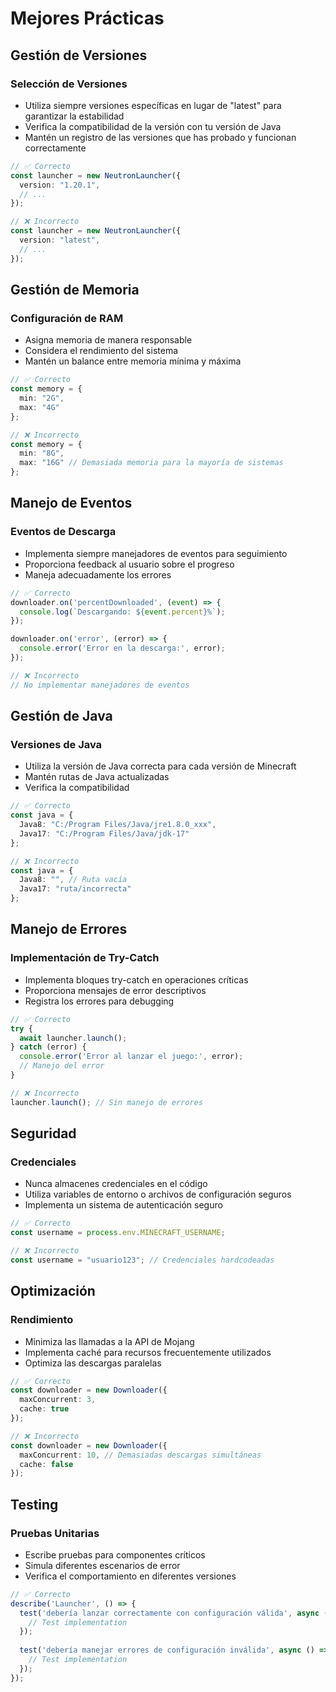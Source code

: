# Mejores Prácticas

## Gestión de Versiones

### Selección de Versiones
- Utiliza siempre versiones específicas en lugar de "latest" para garantizar la estabilidad
- Verifica la compatibilidad de la versión con tu versión de Java
- Mantén un registro de las versiones que has probado y funcionan correctamente

```typescript
// ✅ Correcto
const launcher = new NeutronLauncher({
  version: "1.20.1",
  // ...
});

// ❌ Incorrecto
const launcher = new NeutronLauncher({
  version: "latest",
  // ...
});
```

## Gestión de Memoria

### Configuración de RAM
- Asigna memoria de manera responsable
- Considera el rendimiento del sistema
- Mantén un balance entre memoria mínima y máxima

```typescript
// ✅ Correcto
const memory = {
  min: "2G",
  max: "4G"
};

// ❌ Incorrecto
const memory = {
  min: "8G",
  max: "16G" // Demasiada memoria para la mayoría de sistemas
};
```

## Manejo de Eventos

### Eventos de Descarga
- Implementa siempre manejadores de eventos para seguimiento
- Proporciona feedback al usuario sobre el progreso
- Maneja adecuadamente los errores

```typescript
// ✅ Correcto
downloader.on('percentDownloaded', (event) => {
  console.log(`Descargando: ${event.percent}%`);
});

downloader.on('error', (error) => {
  console.error('Error en la descarga:', error);
});

// ❌ Incorrecto
// No implementar manejadores de eventos
```

## Gestión de Java

### Versiones de Java
- Utiliza la versión de Java correcta para cada versión de Minecraft
- Mantén rutas de Java actualizadas
- Verifica la compatibilidad

```typescript
// ✅ Correcto
const java = {
  Java8: "C:/Program Files/Java/jre1.8.0_xxx",
  Java17: "C:/Program Files/Java/jdk-17"
};

// ❌ Incorrecto
const java = {
  Java8: "", // Ruta vacía
  Java17: "ruta/incorrecta"
};
```

## Manejo de Errores

### Implementación de Try-Catch
- Implementa bloques try-catch en operaciones críticas
- Proporciona mensajes de error descriptivos
- Registra los errores para debugging

```typescript
// ✅ Correcto
try {
  await launcher.launch();
} catch (error) {
  console.error('Error al lanzar el juego:', error);
  // Manejo del error
}

// ❌ Incorrecto
launcher.launch(); // Sin manejo de errores
```

## Seguridad

### Credenciales
- Nunca almacenes credenciales en el código
- Utiliza variables de entorno o archivos de configuración seguros
- Implementa un sistema de autenticación seguro

```typescript
// ✅ Correcto
const username = process.env.MINECRAFT_USERNAME;

// ❌ Incorrecto
const username = "usuario123"; // Credenciales hardcodeadas
```

## Optimización

### Rendimiento
- Minimiza las llamadas a la API de Mojang
- Implementa caché para recursos frecuentemente utilizados
- Optimiza las descargas paralelas

```typescript
// ✅ Correcto
const downloader = new Downloader({
  maxConcurrent: 3,
  cache: true
});

// ❌ Incorrecto
const downloader = new Downloader({
  maxConcurrent: 10, // Demasiadas descargas simultáneas
  cache: false
});
```

## Testing

### Pruebas Unitarias
- Escribe pruebas para componentes críticos
- Simula diferentes escenarios de error
- Verifica el comportamiento en diferentes versiones

```typescript
// ✅ Correcto
describe('Launcher', () => {
  test('debería lanzar correctamente con configuración válida', async () => {
    // Test implementation
  });
  
  test('debería manejar errores de configuración inválida', async () => {
    // Test implementation
  });
});
``` 
